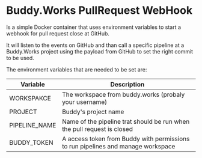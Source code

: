 Buddy.Works PullRequest WebHook
===============================

Is a simple Docker container that uses environment variables to start a webhook for pull request close at GitHub.

It will listen to the events on GitHub and than call a specific pipeline at a Buddy.Works project using the payload from GitHub to set the right commit to be used.

The environment variables that are needed to be set are:

Variable        | Description
----------------|-----------------------------------------------------------------------------------
WORKSPAKCE      | The workspace from buddy.works (probaly your username)
PROJECT         | Buddy's project name
PIPELINE_NAME   | Name of the pipeline trat should be run when the pull request is closed
BUDDY_TOKEN     | A access token from Buddy with permissions to run pipelines and manage workspace

